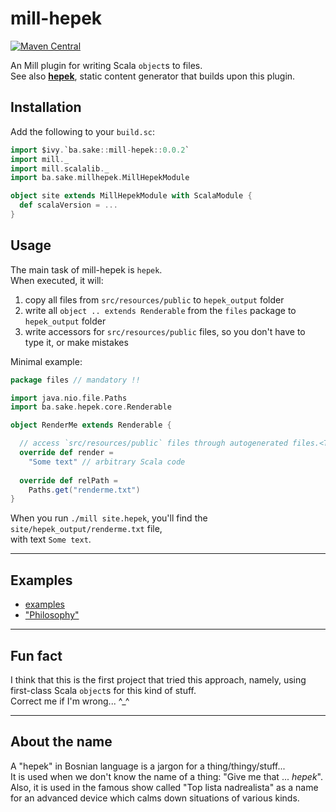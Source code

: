 # mill-hepek

[![Maven Central](https://maven-badges.herokuapp.com/maven-central/ba.sake/mill-hepek/badge.svg)](https://maven-badges.herokuapp.com/maven-central/ba.sake/mill-hepek)  

An Mill plugin for writing Scala `object`s to files.  
See also [**hepek**](https://github.com/sake92/hepek), static content generator that builds upon this plugin.



## Installation

Add the following to your `build.sc`:

```scala
import $ivy.`ba.sake::mill-hepek::0.0.2`
import mill._
import mill.scalalib._
import ba.sake.millhepek.MillHepekModule

object site extends MillHepekModule with ScalaModule {
  def scalaVersion = ...
}
```


## Usage

The main task of mill-hepek is `hepek`.  
When executed, it will:
1. copy all files from `src/resources/public` to `hepek_output` folder
1. write all `object .. extends Renderable` from the `files` package to `hepek_output` folder
1. write accessors for `src/resources/public` files, so you don't have to type it, or make mistakes


Minimal example:

```scala
package files // mandatory !!

import java.nio.file.Paths
import ba.sake.hepek.core.Renderable

object RenderMe extends Renderable {

  // access `src/resources/public` files through autogenerated files.<TAB>
  override def render =
    "Some text" // arbitrary Scala code
  
  override def relPath = 
    Paths.get("renderme.txt")
}
```

When you run `./mill site.hepek`, you'll find the `site/hepek_output/renderme.txt` file,  
with text `Some text`.


---

## Examples
- [examples](https://github.com/sake92/hepek-examples)
- ["Philosophy"](https://dev.to/sake_92/render-static-site-from-scala-code)

---

## Fun fact
I think that this is the first project that tried this approach, namely, using first-class Scala `object`s for this kind of stuff.  
Correct me if I'm wrong... ^_^

---

## About the name

A "hepek" in Bosnian language is a jargon for a thing/thingy/stuff...  
It is used when we don't know the name of a thing: "Give me that ... *hepek*".  
Also, it is used in the famous show called "Top lista nadrealista" as a name for an advanced device which calms down situations of various kinds.  
